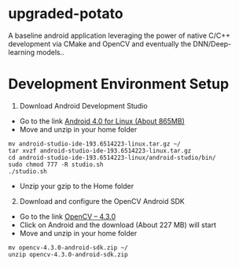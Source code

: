 # upgraded-potato
A baseline android application leveraging the power of native C/C++ development via CMake and OpenCV and eventually the DNN/Deep-learning models..

# Development Environment Setup
1. Download Android Development Studio
* Go to the link [Android 4.0 for Linux (About 865MB)](https://developer.android.com/studio)
* Move and unzip in your home folder
```
mv android-studio-ide-193.6514223-linux.tar.gz ~/
tar xvzf android-studio-ide-193.6514223-linux.tar.gz
cd android-studio-ide-193.6514223-linux/android-studio/bin/
sudo chmod 777 -R studio.sh
./studio.sh
```

* Unzip your gzip to the Home folder

2. Download and configure the OpenCV Android SDK

* Go to the link [OpenCV – 4.3.0](https://opencv.org/releases/)
* Click on Android and the download (About 227 MB) will start
* Move and unzip in your home folder 
```
mv opencv-4.3.0-android-sdk.zip ~/
unzip opencv-4.3.0-android-sdk.zip
```
